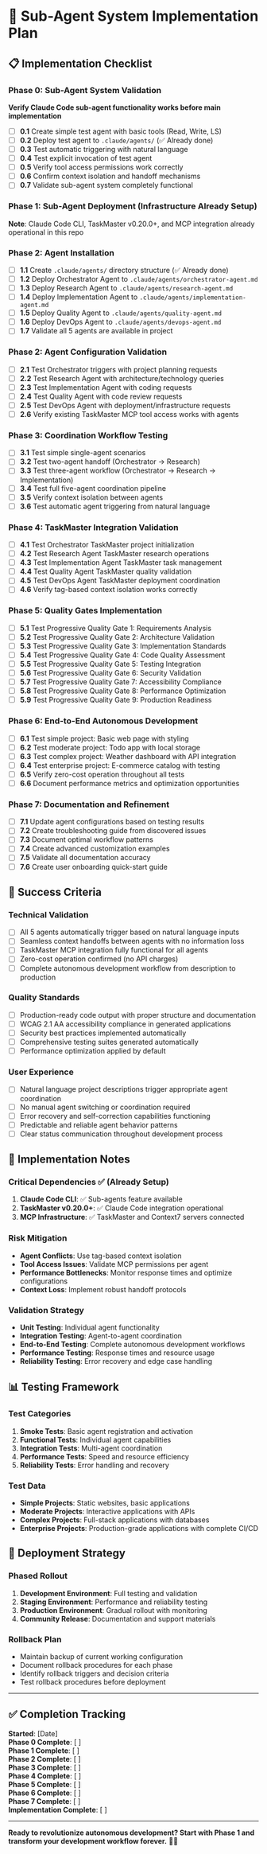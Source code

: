 # 🚀 Sub-Agent System Implementation Plan

## 📋 Implementation Checklist

### Phase 0: Sub-Agent System Validation
**Verify Claude Code sub-agent functionality works before main implementation**
- [ ] **0.1** Create simple test agent with basic tools (Read, Write, LS)  
- [ ] **0.2** Deploy test agent to `.claude/agents/` (✅ Already done)
- [ ] **0.3** Test automatic triggering with natural language
- [ ] **0.4** Test explicit invocation of test agent
- [ ] **0.5** Verify tool access permissions work correctly
- [ ] **0.6** Confirm context isolation and handoff mechanisms
- [ ] **0.7** Validate sub-agent system completely functional

### Phase 1: Sub-Agent Deployment (Infrastructure Already Setup)
**Note**: Claude Code CLI, TaskMaster v0.20.0+, and MCP integration already operational in this repo

### Phase 2: Agent Installation  
- [ ] **1.1** Create `.claude/agents/` directory structure (✅ Already done)
- [ ] **1.2** Deploy Orchestrator Agent to `.claude/agents/orchestrator-agent.md`
- [ ] **1.3** Deploy Research Agent to `.claude/agents/research-agent.md` 
- [ ] **1.4** Deploy Implementation Agent to `.claude/agents/implementation-agent.md`
- [ ] **1.5** Deploy Quality Agent to `.claude/agents/quality-agent.md`
- [ ] **1.6** Deploy DevOps Agent to `.claude/agents/devops-agent.md`
- [ ] **1.7** Validate all 5 agents are available in project

### Phase 2: Agent Configuration Validation
- [ ] **2.1** Test Orchestrator triggers with project planning requests
- [ ] **2.2** Test Research Agent with architecture/technology queries
- [ ] **2.3** Test Implementation Agent with coding requests
- [ ] **2.4** Test Quality Agent with code review requests
- [ ] **2.5** Test DevOps Agent with deployment/infrastructure requests
- [ ] **2.6** Verify existing TaskMaster MCP tool access works with agents

### Phase 3: Coordination Workflow Testing
- [ ] **3.1** Test simple single-agent scenarios
- [ ] **3.2** Test two-agent handoff (Orchestrator → Research)
- [ ] **3.3** Test three-agent workflow (Orchestrator → Research → Implementation)
- [ ] **3.4** Test full five-agent coordination pipeline  
- [ ] **3.5** Verify context isolation between agents
- [ ] **3.6** Test automatic agent triggering from natural language

### Phase 4: TaskMaster Integration Validation
- [ ] **4.1** Test Orchestrator TaskMaster project initialization
- [ ] **4.2** Test Research Agent TaskMaster research operations
- [ ] **4.3** Test Implementation Agent TaskMaster task management
- [ ] **4.4** Test Quality Agent TaskMaster quality validation
- [ ] **4.5** Test DevOps Agent TaskMaster deployment coordination
- [ ] **4.6** Verify tag-based context isolation works correctly

### Phase 5: Quality Gates Implementation
- [ ] **5.1** Test Progressive Quality Gate 1: Requirements Analysis
- [ ] **5.2** Test Progressive Quality Gate 2: Architecture Validation  
- [ ] **5.3** Test Progressive Quality Gate 3: Implementation Standards
- [ ] **5.4** Test Progressive Quality Gate 4: Code Quality Assessment
- [ ] **5.5** Test Progressive Quality Gate 5: Testing Integration
- [ ] **5.6** Test Progressive Quality Gate 6: Security Validation
- [ ] **5.7** Test Progressive Quality Gate 7: Accessibility Compliance
- [ ] **5.8** Test Progressive Quality Gate 8: Performance Optimization
- [ ] **5.9** Test Progressive Quality Gate 9: Production Readiness

### Phase 6: End-to-End Autonomous Development
- [ ] **6.1** Test simple project: Basic web page with styling
- [ ] **6.2** Test moderate project: Todo app with local storage
- [ ] **6.3** Test complex project: Weather dashboard with API integration
- [ ] **6.4** Test enterprise project: E-commerce catalog with testing
- [ ] **6.5** Verify zero-cost operation throughout all tests
- [ ] **6.6** Document performance metrics and optimization opportunities

### Phase 7: Documentation and Refinement
- [ ] **7.1** Update agent configurations based on testing results
- [ ] **7.2** Create troubleshooting guide from discovered issues
- [ ] **7.3** Document optimal workflow patterns
- [ ] **7.4** Create advanced customization examples
- [ ] **7.5** Validate all documentation accuracy
- [ ] **7.6** Create user onboarding quick-start guide

## 🎯 Success Criteria

### Technical Validation
- [ ] All 5 agents automatically trigger based on natural language inputs
- [ ] Seamless context handoffs between agents with no information loss
- [ ] TaskMaster MCP integration fully functional for all agents
- [ ] Zero-cost operation confirmed (no API charges)
- [ ] Complete autonomous development workflow from description to production

### Quality Standards
- [ ] Production-ready code output with proper structure and documentation
- [ ] WCAG 2.1 AA accessibility compliance in generated applications
- [ ] Security best practices implemented automatically
- [ ] Comprehensive testing suites generated automatically
- [ ] Performance optimization applied by default

### User Experience
- [ ] Natural language project descriptions trigger appropriate agent coordination
- [ ] No manual agent switching or coordination required
- [ ] Error recovery and self-correction capabilities functioning
- [ ] Predictable and reliable agent behavior patterns
- [ ] Clear status communication throughout development process

## 🔧 Implementation Notes

### Critical Dependencies ✅ (Already Setup)
1. **Claude Code CLI**: ✅ Sub-agents feature available
2. **TaskMaster v0.20.0+**: ✅ Claude Code integration operational
3. **MCP Infrastructure**: ✅ TaskMaster and Context7 servers connected

### Risk Mitigation
- **Agent Conflicts**: Use tag-based context isolation
- **Tool Access Issues**: Validate MCP permissions per agent
- **Performance Bottlenecks**: Monitor response times and optimize configurations
- **Context Loss**: Implement robust handoff protocols

### Validation Strategy
- **Unit Testing**: Individual agent functionality
- **Integration Testing**: Agent-to-agent coordination  
- **End-to-End Testing**: Complete autonomous development workflows
- **Performance Testing**: Response times and resource usage
- **Reliability Testing**: Error recovery and edge case handling

## 📊 Testing Framework

### Test Categories
1. **Smoke Tests**: Basic agent registration and activation
2. **Functional Tests**: Individual agent capabilities
3. **Integration Tests**: Multi-agent coordination
4. **Performance Tests**: Speed and resource efficiency
5. **Reliability Tests**: Error handling and recovery

### Test Data
- **Simple Projects**: Static websites, basic applications
- **Moderate Projects**: Interactive applications with APIs
- **Complex Projects**: Full-stack applications with databases
- **Enterprise Projects**: Production-grade applications with complete CI/CD

## 🚀 Deployment Strategy

### Phased Rollout
1. **Development Environment**: Full testing and validation
2. **Staging Environment**: Performance and reliability testing
3. **Production Environment**: Gradual rollout with monitoring
4. **Community Release**: Documentation and support materials

### Rollback Plan
- Maintain backup of current working configuration
- Document rollback procedures for each phase
- Identify rollback triggers and decision criteria
- Test rollback procedures before deployment

---

## ✅ Completion Tracking

**Started**: [Date]  
**Phase 0 Complete**: [ ]  
**Phase 1 Complete**: [ ]  
**Phase 2 Complete**: [ ]  
**Phase 3 Complete**: [ ]  
**Phase 4 Complete**: [ ]  
**Phase 5 Complete**: [ ]  
**Phase 6 Complete**: [ ]  
**Phase 7 Complete**: [ ]  
**Implementation Complete**: [ ]

---

**Ready to revolutionize autonomous development? Start with Phase 1 and transform your development workflow forever.** 🤖✨